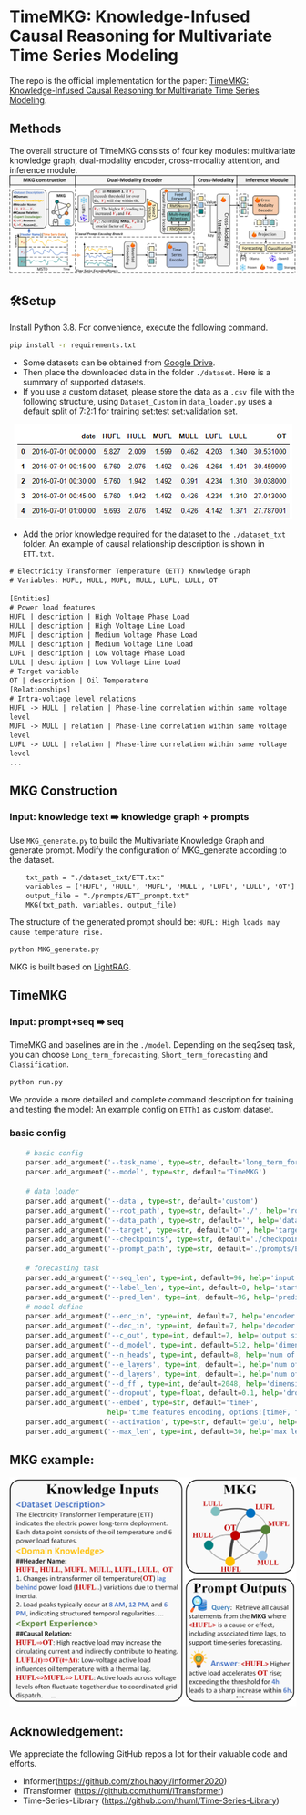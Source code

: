 # TimeMKG: Knowledge-Infused Causal Reasoning for Multivariate Time Series Modeling
The repo is the official implementation for the paper: [TimeMKG: Knowledge-Infused Causal Reasoning for Multivariate Time Series Modeling](https://arxiv.org/pdf/2508.09630).

## Methods
The overall structure of TimeMKG consists of four key modules: multivariate knowledge graph, dual-modality encoder, cross-modality attention, and inference module.
![TimeMKG](https://github.com/YifeiSunEcust/TimeMKG/blob/main/fig/TimeMKG.png)  

## 🛠️Setup
Install Python 3.8. For convenience, execute the following command.
```bash
pip install -r requirements.txt
```
- Some datasets can be obtained from [Google Drive](https://drive.google.com/file/d/1l51QsKvQPcqILT3DwfjCgx8Dsg2rpjot/view). 
- Then place the downloaded data in the folder `./dataset`. Here is a summary of supported datasets.
- If you use a custom dataset, please store the data as a `.csv `file with the following structure, using `Dataset_Custom` in `data_loader.py` uses a default split of 7:2:1 for training set:test set:validation set.
<p align="center">
  <img src="https://github.com/YifeiSunEcust/TimeMKG/blob/main/fig/data.png" alt="csv">
</p>

- Add the prior knowledge required for the dataset to the `./dataset_txt` folder. An example of causal relationship description is shown in `ETT.txt`.

```
# Electricity Transformer Temperature (ETT) Knowledge Graph
# Variables: HUFL, HULL, MUFL, MULL, LUFL, LULL, OT

[Entities]
# Power load features
HUFL | description | High Voltage Phase Load
HULL | description | High Voltage Line Load
MUFL | description | Medium Voltage Phase Load
MULL | description | Medium Voltage Line Load
LUFL | description | Low Voltage Phase Load
LULL | description | Low Voltage Line Load
# Target variable
OT | description | Oil Temperature
[Relationships]
# Intra-voltage level relations
HUFL -> HULL | relation | Phase-line correlation within same voltage level
MUFL -> MULL | relation | Phase-line correlation within same voltage level
LUFL -> LULL | relation | Phase-line correlation within same voltage level
...
```

## MKG Construction
### Input: knowledge text ➡️  knowledge graph + prompts
Use `MKG_generate.py` to build the Multivariate Knowledge Graph and generate prompt. 
Modify the configuration of MKG_generate according to the dataset.
```
    txt_path = "./dataset_txt/ETT.txt"
    variables = ['HUFL', 'HULL', 'MUFL', 'MULL', 'LUFL', 'LULL', 'OT'] 
    output_file = "./prompts/ETT_prompt.txt" 
    MKG(txt_path, variables, output_file)
```
The structure of the generated prompt should be: `HUFL: High loads may cause temperature rise.`

```bash
python MKG_generate.py
```
MKG is built based on [LightRAG](https://github.com/HKUDS/LightRAG). 

## TimeMKG
### Input: prompt+seq ➡️  seq
TimeMKG and baselines are in the `./model`. Depending on the seq2seq task, you can choose `Long_term_forecasting`, `Short_term_forecasting` and `Classification`.
```bash
python run.py
```
We provide a more detailed and complete command description for training and testing the model:
An example config on `ETTh1` as custom dataset.
### basic config
```python
    # basic config
    parser.add_argument('--task_name', type=str, default='long_term_forecast')
    parser.add_argument('--model', type=str, default='TimeMKG')

    # data loader
    parser.add_argument('--data', type=str, default='custom')
    parser.add_argument('--root_path', type=str, default='./', help='root path of the data file')
    parser.add_argument('--data_path', type=str, default='', help='data file')
    parser.add_argument('--target', type=str, default='OT', help='target feature in S or MS task')
    parser.add_argument('--checkpoints', type=str, default='./checkpoints/', help='location of model checkpoints')
    parser.add_argument('--prompt_path', type=str, default='./prompts/ETT_prompt.txt')

    # forecasting task
    parser.add_argument('--seq_len', type=int, default=96, help='input sequence length')
    parser.add_argument('--label_len', type=int, default=0, help='start token length')
    parser.add_argument('--pred_len', type=int, default=96, help='prediction sequence length')
    # model define
    parser.add_argument('--enc_in', type=int, default=7, help='encoder input size')
    parser.add_argument('--dec_in', type=int, default=7, help='decoder input size')
    parser.add_argument('--c_out', type=int, default=7, help='output size')
    parser.add_argument('--d_model', type=int, default=512, help='dimension of model')
    parser.add_argument('--n_heads', type=int, default=8, help='num of heads')
    parser.add_argument('--e_layers', type=int, default=1, help='num of encoder layers')
    parser.add_argument('--d_layers', type=int, default=1, help='num of decoder layers')
    parser.add_argument('--d_ff', type=int, default=2048, help='dimension of fcn')
    parser.add_argument('--dropout', type=float, default=0.1, help='dropout')
    parser.add_argument('--embed', type=str, default='timeF',
                        help='time features encoding, options:[timeF, fixed, learned]')
    parser.add_argument('--activation', type=str, default='gelu', help='activation')
    parser.add_argument('--max_len', type=int, default=30, help='max length of CPEncoder')
```
## MKG example:
![ETT_MKG](https://github.com/YifeiSunEcust/TimeMKG/blob/main/fig/Graphprompt.png)  
## Acknowledgement:
We appreciate the following GitHub repos a lot for their valuable code and efforts.
- Informer(https://github.com/zhouhaoyi/Informer2020)
- iTransformer (https://github.com/thuml/iTransformer)
- Time-Series-Library (https://github.com/thuml/Time-Series-Library)


